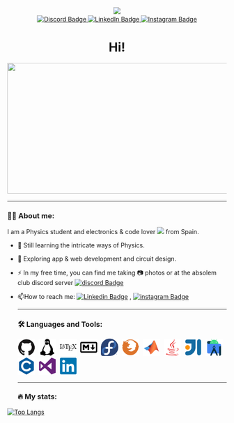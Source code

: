 <!--
**enzocoralc/enzocoralc** is a ✨ _special_ ✨ repository because its `README.md` (this file) appears on your GitHub profile.

Here are some ideas to get you started:

- 🔭 I’m currently working on ...
- 🌱 I’m currently learning ...
- 👯 I’m looking to collaborate on ...
- 🤔 I’m looking for help with ...
- 💬 Ask me about ...
- 📫 How to reach me: ...
- 😄 Pronouns: ...
- ⚡ Fun fact: ...
-->

<div id="header" align="center">
  <img src="https://media.giphy.com/media/M9gbBd9nbDrOTu1Mqx/giphy.gif" width="100" />
</div>

<div id="badges" align="center">
  <a href="https://discord.com/invite/CE9ZfMfpWw">
    <img src="https://img.shields.io/badge/Discord-blueviolet?style=for-the-badge&logo=discord&logoColor=white" alt="Discord Badge"/>
  <a href="https://www.linkedin.com/in/lorenzo-cortes-alcalde/">
    <img src="https://img.shields.io/badge/LinkedIn-blue?style=for-the-badge&logo=linkedin&logoColor=white" alt="LinkedIn Badge"/>
  </a>
  <a href="https://www.instagram.com/enzo_c35/">
    <img src="https://img.shields.io/badge/Instagram-blueviolet?style=for-the-badge&logo=instagram&logoColor=white" alt="Instagram Badge"/>
  </a>
</div>

<h1 align="center">
  Hi!
 </h1>
 
 <div align="center">
  <img src="https://media.giphy.com/media/dWesBcTLavkZuG35MI/giphy.gif" width="600" height="300"/>
</div>

---

### 👨‍💻 About me:
I am a Physics student and electronics & code lover <img src="https://media.giphy.com/media/WUlplcMpOCEmTGBtBW/giphy.gif" width="30"> from Spain.

- :telescope: Still learning the intricate ways of Physics.

- :seedling: Exploring app & web development and circuit design.

- :zap: In my free time, you can find me taking 📷 photos or at the absolem club discord server [![discord Badge](https://img.shields.io/badge/-discord-blueviolet?style=flat&logo=discord&logoColor=white)](https://discord.com/invite/CE9ZfMfpWw)

- :mailbox:How to reach me: [![Linkedin Badge](https://img.shields.io/badge/-linkedIn-blue?style=flat&logo=Linkedin&logoColor=white)](https://www.linkedin.com/in/lorenzo-cortes-alcalde/) , [![instagram Badge](https://img.shields.io/badge/Instagram-blueviolet?style=flat&logo=instagram&logoColor=white)](https://www.instagram.com/enzo_c35/)
  
  ---
  
  ### 🛠️ Languages and Tools:
  <div>
    <img src="https://github.com/devicons/devicon/blob/master/icons/github/github-original.svg" title="Github" alt="Github" width="40" height="40"/>&nbsp;
    <img src="https://github.com/devicons/devicon/blob/master/icons/linux/linux-plain.svg" title="linux" alt="linux" width="40" height="40"/>&nbsp;
    <img src="https://github.com/devicons/devicon/blob/master/icons/latex/latex-original.svg" title="Latex" alt="Latex" width="40" height="40"/>&nbsp;
    <img src="https://github.com/devicons/devicon/blob/master/icons/markdown/markdown-original.svg" title="markdown" alt="markdown" width="40" height="40"/>&nbsp;
    <img src="https://github.com/devicons/devicon/blob/master/icons/fedora/fedora-original.svg" title="fedora" alt="fedora" width="40" height="40"/>&nbsp;
    <img src="https://github.com/devicons/devicon/blob/master/icons/firefox/firefox-plain.svg" title="firefox" alt="firefox" width="40" height="40"/>&nbsp;
    <img src="https://github.com/devicons/devicon/blob/master/icons/matlab/matlab-original.svg" title="matlab" alt="matlab" width="40" height="40"/>&nbsp;
    <img src="https://github.com/devicons/devicon/blob/master/icons/java/java-plain.svg" title="java" alt="java" width="40" height="40"/>&nbsp;
    <img src="https://github.com/devicons/devicon/blob/master/icons/intellij/intellij-original.svg" title="intellij" alt="intellij" width="40" height="40"/>&nbsp;
    <img src="https://github.com/devicons/devicon/blob/master/icons/androidstudio/androidstudio-original.svg" title="androidstudio" alt="androidstudio" width="40" height="40"/>&nbsp;
    <img src="https://github.com/devicons/devicon/blob/master/icons/c/c-plain.svg" title="c" alt="c" width="40" height="40"/>&nbsp;
    <img src="https://github.com/devicons/devicon/blob/master/icons/visualstudio/visualstudio-plain.svg" title="vscode" alt="vscode" width="40" height="40"/>&nbsp;
    <img src="https://github.com/devicons/devicon/blob/master/icons/linkedin/linkedin-original.svg" title="linkedin" alt="linkedin" width="40" height="40"/>
  </div>
  
  ---
  
  ### 🔥 My stats:
  
 [![Top Langs](https://github-readme-stats.vercel.app/api/top-langs/?username=enzocoralc&layout=compact)](https://github.com/anuraghazra/github-readme-stats)

